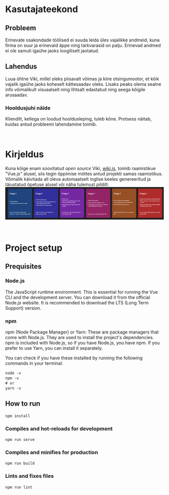 # Kasutajateekond

## Probleem

Erinevate osakondade töölised ei suuda leida üles vajalikke andmeid, kuna firma on suur ja erinevaid äppe ning tarkvarasid on palju. Erinevad andmed ei ole samuti igaühe jaoks loogiliselt jaotatud.

## Lahendus

Luua ühtne Viki, millel oleks piisavalt võimas ja kiire otsingumootor, et kõik vajalik igaühe jaoks koheselt kättesaadav oleks. Lisaks peaks olema sealne info võimalikult visuaalselt ning lihtsalt edastatud ning seega kõigile arusaadav.

### Hooldusjuhi näide

Kliendilt, kellega on loodud hooldusleping, tuleb kõne. Protsess näitab, kuidas antud probleemi lahendamine toimib.

<br>

# Kirjeldus

Kuna kõige enam soovitatud _open source_ Viki, [wiki.js](https://js.wiki/), toimib raamistikue "Vue.js" alusel, siis tegin õppimise mõttes antud projekti samas raamistikus. Võimalik käivitada all oleva automaatselt inglise keeles genereeritud ja täiustatud õpetuse alusel või näha tulemust pildilt: [![Kasutajateekond](src/assets/kasutajateekond.png)](src/assets/kasutajateekond.png)

<br>

# Project setup

## Prequisites

### Node.js

The JavaScript runtime environment. This is essential for running the Vue CLI and the development server. You can download it from the official Node.js website. It is recommended to download the LTS (Long Term Support) version.

### npm

npm (Node Package Manager) or Yarn: These are package managers that come with Node.js. They are used to install the project's dependencies. npm is included with Node.js, so if you have Node.js, you have npm. If you prefer to use Yarn, you can install it separately.

You can check if you have these installed by running the following commands in your terminal:

```
node -v
npm -v
# or
yarn -v
```

## How to run

```
npm install
```

### Compiles and hot-reloads for development

```
npm run serve
```

### Compiles and minifies for production

```
npm run build
```

### Lints and fixes files

```
npm run lint
```
